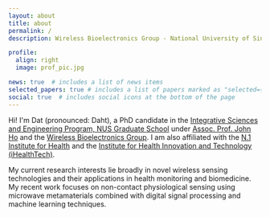 ```yaml
---
layout: about
title: about
permalink: /
description: Wireless Bioelectronics Group - National University of Singapore (NUS)

profile:
  align: right
  image: prof_pic.jpg

news: true  # includes a list of news items
selected_papers: true # includes a list of papers marked as "selected={true}"
social: true  # includes social icons at the bottom of the page
---
```


Hi! I'm Dat (pronounced: Daht), a PhD candidate in the [Integrative Sciences and Engineering Program, NUS Graduate School](https://isep.nus.edu.sg) under [Assoc. Prof. John Ho](https://scholar.google.com.sg/citations?user=Uw83cL4AAAAJ&hl=en) and the [Wireless Bioelectronics Group](https://www.ece.nus.edu.sg/stfpage/hsyj/index.html). I am also affiliated with the [N.1 Institute for Health](https://n1labs.org/) and the [Institute for Health Innovation and Technology (iHealthTech)](https://ihealthtech.nus.edu.sg/).

My current research interests lie broadly in novel wireless sensing technologies and their applications in health monitoring and biomedicine. My recent work focuses on non-contact physiological sensing using microwave metamaterials combined with digital signal processing and machine learning techniques.
